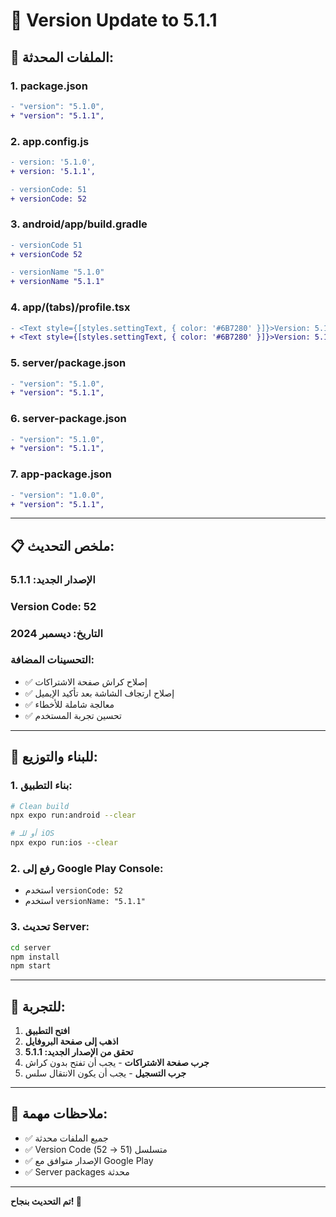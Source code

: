 # 📱 Version Update to 5.1.1

## 🔄 **الملفات المحدثة:**

### **1. package.json**
```diff
- "version": "5.1.0",
+ "version": "5.1.1",
```

### **2. app.config.js**
```diff
- version: '5.1.0',
+ version: '5.1.1',

- versionCode: 51
+ versionCode: 52
```

### **3. android/app/build.gradle**
```diff
- versionCode 51
+ versionCode 52

- versionName "5.1.0"
+ versionName "5.1.1"
```

### **4. app/(tabs)/profile.tsx**
```diff
- <Text style={[styles.settingText, { color: '#6B7280' }]}>Version: 5.1.0</Text>
+ <Text style={[styles.settingText, { color: '#6B7280' }]}>Version: 5.1.1</Text>
```

### **5. server/package.json**
```diff
- "version": "5.1.0",
+ "version": "5.1.1",
```

### **6. server-package.json**
```diff
- "version": "5.1.0",
+ "version": "5.1.1",
```

### **7. app-package.json**
```diff
- "version": "1.0.0",
+ "version": "5.1.1",
```

---

## 📋 **ملخص التحديث:**

### **الإصدار الجديد:** 5.1.1
### **Version Code:** 52
### **التاريخ:** ديسمبر 2024

### **التحسينات المضافة:**
- ✅ إصلاح كراش صفحة الاشتراكات
- ✅ إصلاح ارتجاف الشاشة بعد تأكيد الإيميل
- ✅ معالجة شاملة للأخطاء
- ✅ تحسين تجربة المستخدم

---

## 🚀 **للبناء والتوزيع:**

### **1. بناء التطبيق:**
```bash
# Clean build
npx expo run:android --clear

# أو للـ iOS
npx expo run:ios --clear
```

### **2. رفع إلى Google Play Console:**
- استخدم `versionCode: 52`
- استخدم `versionName: "5.1.1"`

### **3. تحديث Server:**
```bash
cd server
npm install
npm start
```

---

## 📱 **للتجربة:**

1. **افتح التطبيق**
2. **اذهب إلى صفحة البروفايل**
3. **تحقق من الإصدار الجديد: 5.1.1**
4. **جرب صفحة الاشتراكات** - يجب أن تفتح بدون كراش
5. **جرب التسجيل** - يجب أن يكون الانتقال سلس

---

## 🔧 **ملاحظات مهمة:**

- ✅ جميع الملفات محدثة
- ✅ Version Code متسلسل (51 → 52)
- ✅ الإصدار متوافق مع Google Play
- ✅ Server packages محدثة

---

**تم التحديث بنجاح! 🎉** 